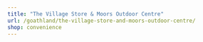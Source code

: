 ```yaml
---
title: "The Village Store & Moors Outdoor Centre"
url: /goathland/the-village-store-and-moors-outdoor-centre/
shop: convenience
---
```

